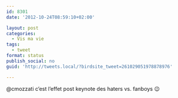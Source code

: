 ```yaml
---
id: 8301
date: '2012-10-24T08:59:10+02:00'

layout: post
categories:
  - Vis ma vie
tags:
  - tweet
format: status
publish_social: no
guid: 'http://tweets.local/?birdsite_tweet=261029051978878976'

---
```


@cmozzati c’est l’effet post keynote des haters vs. fanboys 😉